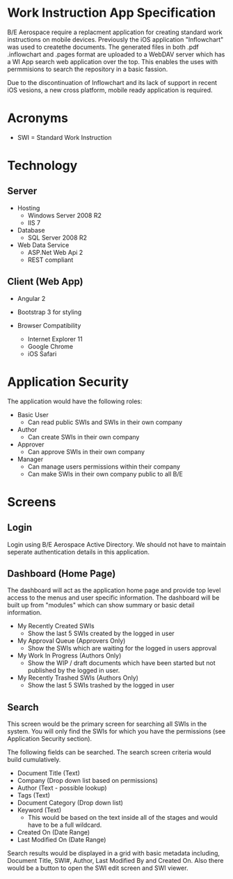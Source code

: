 # Work Instruction App Specification

B/E Aerospace require a replacment application for creating standard work instructions on mobile devices. 
Previously the iOS application "Inflowchart" was used to createthe documents. The generated files in both .pdf
 .inflowchart and .pages format are uploaded to a WebDAV server which has a WI App search web application over the top.
 This enables the uses with permmisions to search the repository in a basic fassion.

 Due to the discontinuation of Inflowchart and its lack of support in recent iOS vesions, a new cross platform, 
 mobile ready application is required.

# Acronyms

- SWI = Standard Work Instruction 


# Technology
## Server
- Hosting 
    - Windows Server 2008 R2
    - IIS 7
- Database
    - SQL Server 2008 R2
- Web Data Service
    - ASP.Net Web Api 2
    - REST compliant 

## Client (Web App)
- Angular 2
- Bootstrap 3 for styling

- Browser Compatibility
    - Internet Explorer 11
    - Google Chrome
    - iOS Safari

# Application Security

The application would have the following roles:
- Basic User
    - Can read public SWIs and SWIs in their own company
- Author
    - Can create SWIs in their own company
- Approver
    - Can approve SWIs in their own company 
- Manager
    - Can manage users permissions within their company
    - Can make SWIs in their own company public to all B/E

# Screens

## Login 
Login using B/E Aerospace Active Directory. We should not have to maintain seperate authentication details in this application. 

## Dashboard (Home Page)
The dashboard will act as the application home page and provide top level access to the menus and user specific information.
The dashboard will be built up from "modules" which can show summary or basic detail information. 

- My Recently Created SWIs
    - Show the last 5 SWIs created by the logged in user
- My Approval Queue (Approvers Only)
    - Show the SWIs which are waiting for the logged in users approval
- My Work In Progress (Authors Only)
    - Show the WIP / draft documents which have been started but not published by the logged in user.
- My Recently Trashed SWIs (Authors Only)
    - Show the last 5 SWIs trashed by the logged in user 

## Search
This screen would be the primary screen for searching all SWIs in the system. 
You will only find the SWIs for which you have the permissions (see Application Security section).

The following fields can be searched. The search screen criteria would build cumulatively. 

- Document Title (Text)
- Company (Drop down list based on permissions)
- Author (Text - possible lookup)
- Tags (Text)
- Document Category (Drop down list)
- Keyword (Text)
    - This would be based on the text inside all of the stages and would have to be a full wildcard.
- Created On (Date Range)
- Last Modified On (Date Range)

Search results would be displayed in a grid with basic metadata including, Document Title, SWI#, Author, 
Last Modified By and Created On. Also there would be a button to open the SWI edit screen and SWI viewer. 



